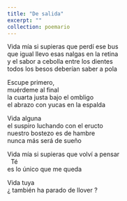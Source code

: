 ```yaml
---
title: "De salida"
excerpt: ""
collection: poemario
---
```

<p>Vida mía si supieras que perdí ese bus<br>
que igual llevo esas nalgas en la retina<br>
y el sabor a cebolla entre los dientes<br>
todos los besos deberían saber a pola</p>

<p>Escupe primero,<br>
muérdeme al final<br>
la cuarta justa bajo el ombligo<br>
el abrazo con yucas en la espalda</p>

<p>Vida alguna<br>
el suspiro luchando con el eructo<br>
nuestro bostezo es de hambre<br>
nunca más será de sueño</p>

<p>Vida mía si supieras que volví a pensar<br>
&nbsp;&nbsp;Té <br>
es lo único que me queda</p>

<p>Vida tuya<br>
¿ también ha parado de llover ?</p>

